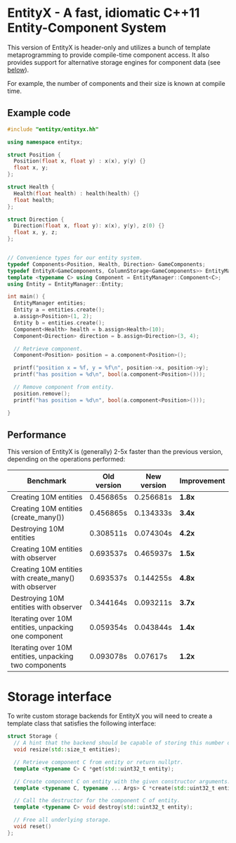 # EntityX - A fast, idiomatic C++11 Entity-Component System

This version of EntityX is header-only and utilizes a bunch of template
metaprogramming to provide compile-time component access. It also provides
support for alternative storage engines for component data (see [below](#storage-interface)).

For example, the number of components and their size is known at compile time.

## Example code

```c++
#include "entityx/entityx.hh"

using namespace entityx;

struct Position {
  Position(float x, float y) : x(x), y(y) {}
  float x, y;
};

struct Health {
  Health(float health) : health(health) {}
  float health;
};

struct Direction {
  Direction(float x, float y): x(x), y(y), z(0) {}
  float x, y, z;
};


// Convenience types for our entity system.
typedef Components<Position, Health, Direction> GameComponents;
typedef EntityX<GameComponents, ColumnStorage<GameComponents>> EntityManager;
template <typename C> using Component = EntityManager::Component<C>;
using Entity = EntityManager::Entity;

int main() {
  EntityManager entities;
  Entity a = entities.create();
  a.assign<Position>(1, 2);
  Entity b = entities.create();
  Component<Health> health = b.assign<Health>(10);
  Component<Direction> direction = b.assign<Direction>(3, 4);

  // Retrieve component.
  Component<Position> position = a.component<Position>();

  printf("position x = %f, y = %f\n", position->x, position->y);
  printf("has position = %d\n", bool(a.component<Position>()));

  // Remove component from entity.
  position.remove();
  printf("has position = %d\n", bool(a.component<Position>()));

}
```

## Performance

This version of EntityX is (generally) 2-5x faster than the previous version, depending on the operations performed:

| Benchmark | Old version | New version | Improvement |
|-----------|-------------|-------------|-------------|
| Creating 10M entities | 0.456865s | 0.256681s | **1.8x** |
| Creating 10M entities (create_many()) | 0.456865s | 0.134333s | **3.4x** |
| Destroying 10M entities | 0.308511s | 0.074304s | **4.2x** |
| Creating 10M entities with observer | 0.693537s | 0.465937s | **1.5x** |
| Creating 10M entities with create_many() with observer | 0.693537s | 0.144255s | **4.8x** |
| Destroying 10M entities with observer | 0.344164s | 0.093211s | **3.7x** |
| Iterating over 10M entities, unpacking one component | 0.059354s | 0.043844s | **1.4x** |
| Iterating over 10M entities, unpacking two components | 0.093078s | 0.07617s | **1.2x** |


# Storage interface

To write custom storage backends for EntityX you will need to create a
template class that satisfies the following interface:

```c++
struct Storage {
  // A hint that the backend should be capable of storing this number of entities.
  void resize(std::size_t entities);

  // Retrieve component C from entity or return nullptr.
  template <typename C> C *get(std::uint32_t entity);

  // Create component C on entity with the given constructor arguments.
  template <typename C, typename ... Args> C *create(std::uint32_t entity, Args && ... args);

  // Call the destructor for the component C of entity.
  template <typename C> void destroy(std::uint32_t entity);

  // Free all underlying storage.
  void reset()
};
```
